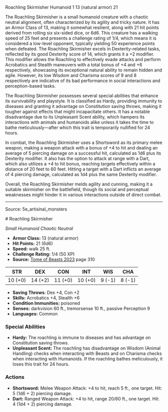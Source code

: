 <MonsterName/>Roachling Skirmisher</MonsterName>
<CreatureType/>Humanoid</CreatureType>
<CR/>1</CR>
<AC/>13 (natural armor)</AC>
<HP/>21</HP>
<summary>The Roachling Skirmisher is a small humanoid creature with a chaotic neutral alignment, often characterized by its agility and tricky nature. It has an Armor Class of 13, making it somewhat resilient, along with 21 hit points derived from rolling six six-sided dice, or 6d6. This creature has a walking speed of 25 feet and presents a challenge rating of 1/4, which means it is considered a low-level opponent, typically yielding 50 experience points when defeated. The Roachling Skirmisher excels in Dexterity-related tasks, reflected by its good Dexterity score of 14, which grants it a +2 modifier. This modifier allows the Roachling to effectively evade attacks and perform Acrobatics and Stealth maneuvers with a total bonus of +4 and +6 respectively, showcasing its exceptional natural ability to remain hidden and agile. However, its low Wisdom and Charisma scores of 9 and 8 respectively are indicative of its bad performance in social interactions and perception-based tasks.</summary>

<detail>

The Roachling Skirmisher possesses several special abilities that enhance its survivability and playstyle. It is classified as Hardy, providing immunity to diseases and granting it advantage on Constitution saving throws, making it tougher against effects that might incapacitate others. It has a notable disadvantage due to its Unpleasant Scent ability, which hampers its interactions with animals and humanoids alike unless it takes the time to bathe meticulously—after which this trait is temporarily nullified for 24 hours.

In combat, the Roachling Skirmisher uses a Shortsword as its primary melee weapon, making a weapon attack with a bonus of +4 to hit and dealing an average of 5 piercing damage on a successful hit, calculated as 1d6 plus its Dexterity modifier. It also has the option to attack at range with a Dart, which also utilizes a +4 to hit bonus, reaching targets effectively within a distance of 20 feet to 60 feet. Hitting a target with a Dart inflicts an average of 4 piercing damage, calculated as 1d4 plus the same Dexterity modifier.

Overall, the Roachling Skirmisher melds agility and cunning, making it a suitable skirmisher on the battlefield, though its social and perceptual weaknesses might hinder it in various interactions outside of direct combat.</detail>



---

Source: 5e_artisinal_monsters

<statblock>
# Roachling Skirmisher

*Small* *Humanoid* *Chaotic Neutral*

- **Armor Class:** 13 (natural armor)
- **Hit Points:** 21 (6d6)
- **Speed:** walk 25 ft.
- **Challenge Rating:** 1/4 (50 XP)
- **Source:** [Tome of Beasts 2023](https://koboldpress.com/kpstore/product/tome-of-beasts-1-2023-edition/) page 310

| STR | DEX | CON | INT | WIS | CHA |
| --- | --- | --- | --- | --- | --- |
| 10 (+0) | 14 (+2) | 11 (+0) | 10 (+0) | 9 (-1) | 8 (-1) |

- **Saving Throws**: Dex +4, Con +2
- **Skills:** Acrobatics +4, Stealth +6
- **Condition Immunities:** poisoned
- **Senses:** darkvision 60 ft., tremorsense 10 ft., passive Perception 9
- **Languages:** Common

### Special Abilities

- **Hardy:** The roachling is immune to diseases and has advantage on Constitution saving throws.
- **Unpleasant Scent:** The roachling has disadvantage on Wisdom (Animal Handling) checks when interacting with Beasts and on Charisma checks when interacting with Humanoids. If the roachling bathes meticulously, it loses this trait for 24 hours.

### Actions

- **Shortsword:** Melee Weapon Attack: +4 to hit, reach 5 ft., one target. Hit: 5 (1d6 + 2) piercing damage.
- **Dart:** Ranged Weapon Attack: +4 to hit, range 20/60 ft., one target. Hit: 4 (1d4 + 2) piercing damage.
</statblock>


